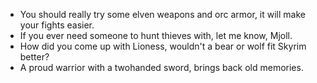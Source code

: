 - You should really try some elven weapons and orc armor, it will make your fights easier.
- If you ever need someone to hunt thieves with, let me know, Mjoll.
- How did you come up with Lioness, wouldn't a bear or wolf fit Skyrim better?
- A proud warrior with a twohanded sword, brings back old memories.
